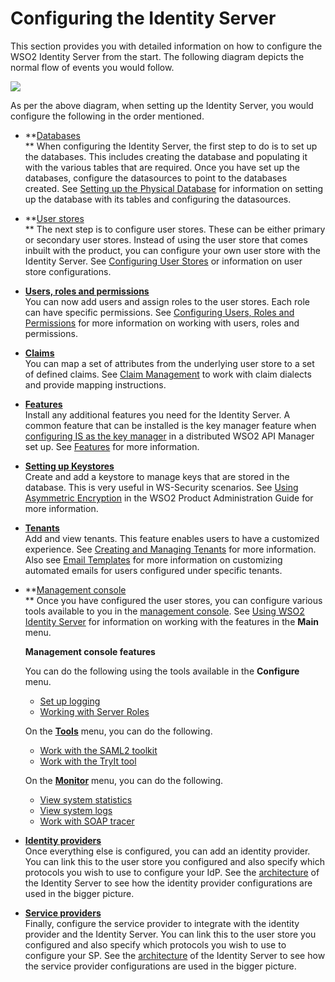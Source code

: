 # Configuring the Identity Server

This section provides you with detailed information on how to configure
the WSO2 Identity Server from the start. The following diagram depicts
the normal flow of events you would follow.

![](attachments/103329390/103329391.png)

As per the above diagram, when setting up the Identity Server, you would
configure the following in the order mentioned.

-   **[Databases](https://docs.wso2.com/display/ADMIN44x/Working+with+Databases)  
    ** When configuring the Identity Server, the first step to do is to
    set up the databases. This includes creating the database and
    populating it with the various tables that are required. Once you
    have set up the databases, configure the datasources to point to the
    databases created. See [Setting up the Physical
    Database](https://docs.wso2.com/display/ADMIN44x/Setting+up+the+Physical+Database)
    for information on setting up the database with its tables and
    configuring the datasources.  

-   **[User stores](_Configuring_the_Realm_)  
    ** The next step is to configure user stores. These can be either
    primary or secondary user stores. Instead of using the user store
    that comes inbuilt with the product, you can configure your own user
    store with the Identity Server. See [Configuring User
    Stores](_Configuring_User_Stores_) or information on user store
    configurations.  

-   **[Users, roles and
    permissions](_Configuring_Users_Roles_and_Permissions_)**  
    You can now add users and assign roles to the user stores. Each role
    can have specific permissions. See [Configuring Users, Roles and
    Permissions](_Configuring_Users_Roles_and_Permissions_) for more
    information on working with users, roles and permissions.  
      

-   **[Claims](_Claim_Management_)**  
    You can map a set of attributes from the underlying user store to a
    set of defined claims. See [Claim Management](_Claim_Management_) to
    work with claim dialects and provide mapping instructions.  
      

-   [**Features**](https://docs.wso2.com/display/ADMIN44x/Working+with+Features)  
    Install any additional features you need for the Identity Server. A
    common feature that can be installed is the key manager feature when
    [configuring IS as the key
    manager](https://docs.wso2.com/display/CLUSTER420/Configuring+the+Identity+Server+5.0.0+with+the+API+Manager+1.8.0+or+1.7.0)
    in a distributed WSO2 API Manager set up. See
    [Features](https://docs.wso2.com/display/ADMIN44x/Working+with+Features)
    for more information.  

-   **[Setting up
    Keystores](https://docs.wso2.com/display/ADMIN44x/Using+Asymmetric+Encryption)**  
    Create and add a keystore to manage keys that are stored in the
    database. This is very useful in WS-Security scenarios. See [Using
    Asymmetric
    Encryption](https://docs.wso2.com/display/ADMIN44x/Using+Asymmetric+Encryption)
    in the WSO2 Product Administration Guide for more information.  

-   **[Tenants](_Creating_and_Managing_Tenants_)**  
    Add and view tenants. This feature enables users to have a
    customized experience. See [Creating and Managing
    Tenants](_Creating_and_Managing_Tenants_) for more information. Also
    see [Email Templates](_Email_Templates_) for more information on
    customizing automated emails for users configured under specific
    tenants.  

-   **[Management
    console](../../setup/getting-started-with-the-management-console)  
    ** Once you have configured the user stores, you can configure
    various tools available to you in the [management
    console](../../setup/getting-started-with-the-management-console). See [Using
    WSO2 Identity Server](_Using_WSO2_Identity_Server_) for information
    on working with the features in the **Main** menu.

    **Management console features**

    You can do the following using the tools available in the
    **Configure** menu.

    -   [Set up
        logging](https://docs.wso2.com/display/ADMIN44x/Monitoring+Logs+using+Management+Console)
    -   [Working with Server Roles](_Server_Roles_)

    On the **[Tools](_Using_Tools_)** menu, you can do the following.

    -   [Work with the SAML2 toolkit](_Using_the_SAML2_Toolkit_)
    -   [Work with the TryIt tool](_Using_the_XACML_TryIt_Tool_)

    On the **[Monitor](_Monitoring_the_Identity_Server_)** menu, you can
    do the following.

    -   [View system statistics](_System_Statistics_)
    -   [View system logs](_System_Logs_)
    -   [Work with SOAP tracer](../../using-wso2-identity-server/soap-tracer_)

-   **[Identity
    providers](_Adding_and_Configuring_an_Identity_Provider_)**  
    Once everything else is configured, you can add an identity
    provider. You can link this to the user store you configured and
    also specify which protocols you wish to use to configure your IdP.
    See the [architecture](_Architecture_) of the Identity Server to see
    how the identity provider configurations are used in the bigger
    picture.  
-   **[Service
    providers](_Adding_and_Configuring_a_Service_Provider_)**  
    Finally, configure the service provider to integrate with the
    identity provider and the Identity Server. You can link this to the
    user store you configured and also specify which protocols you wish
    to use to configure your SP. See the [architecture](_Architecture_)
    of the Identity Server to see how the service provider
    configurations are used in the bigger picture.  
